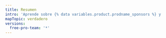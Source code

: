 ```yaml
---
title: Resumen
intro: 'Aprende sobre {% data variables.product.prodname_sponsors %} y sobre cómo puedes involucrarte como patrocinador o como colaborador de código abierto.'
mapTopic: verdadero
versions:
  free-pro-team: '*'
---
```


